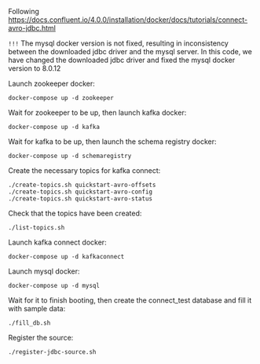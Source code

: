 Following https://docs.confluent.io/4.0.0/installation/docker/docs/tutorials/connect-avro-jdbc.html

`!!!` The mysql docker version is not fixed, resulting in inconsistency between the downloaded jdbc driver and the mysql server.
In this code, we have changed the downloaded jdbc driver and fixed the mysql docker version to 8.0.12

Launch zookeeper docker: 
```
docker-compose up -d zookeeper
```

Wait for zookeeper to be up, then launch kafka docker: 
```
docker-compose up -d kafka
```

Wait for kafka to be up, then launch the schema registry docker: 
```
docker-compose up -d schemaregistry
```

Create the necessary topics for kafka connect:
```
./create-topics.sh quickstart-avro-offsets
./create-topics.sh quickstart-avro-config
./create-topics.sh quickstart-avro-status
```

Check that the topics have been created:
```
./list-topics.sh
```

Launch kafka connect docker: 
```
docker-compose up -d kafkaconnect
```

Launch mysql docker: 
```
docker-compose up -d mysql
```

Wait for it to finish booting, then create the connect_test database and fill it with sample data:
```
./fill_db.sh
```

Register the source:
```
./register-jdbc-source.sh
```